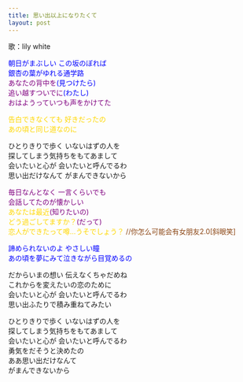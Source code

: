 ```yaml
---
title: 思い出以上になりたくて
layout: post
---
```

歌：lily white

<p><font color="blue">朝日がまぶしい この坂のぼれば<br />
銀杏の葉がゆれる通学路</font><br />
<font color="purple">あなたの背中を</font><font color="blue">(見つけたら)</font><br />
<font color="purple">追い越すついでに</font><font color="blue">(わたし)</font><br />
<font color="purple">おはようっていつも声をかけてた</font></p>

<p><font color="gold">告白できなくても 好きだったの<br />
あの頃と同じ道なのに</font></p>

<p>ひとりきりで歩く いないはずの人を<br />
探してしまう気持ちをもてあまして<br />
会いたいと心が 会いたいと呼んでるわ<br />
思い出だけなんて がまんできないから</p>

<p><font color="purple">毎日なんとなく 一言くらいでも<br />
会話してたのが懐かしい</font><br />
<font color="gold">あなたは最近</font><font color="purple">(知りたいの)</font><br />
<font color="gold">どう過ごしてますか？</font><font color="purple">(だって)</font><br />
<font color="gold">恋人ができたって噂…うそでしょう？</font> <font color="saddlebrown">//你怎么可能会有女朋友2.0[斜眼笑]</font></p>

<p><font color="blue">諦められないのよ やさしい瞳<br />
あの頃を夢にみて泣きながら目覚めるの</font></p>

<p>だからいまの想い 伝えなくちゃだめね<br />
これからを変えたいの恋のために<br />
会いたいと心が 会いたいと呼んでるわ<br />
思い出ふたりで積み重ねてみたい</p>

<p>ひとりきりで歩く いないはずの人を<br />
探してしまう気持ちをもてあまして<br />
会いたいと心が 会いたいと呼んでるわ<br />
勇気をだそうと決めたの<br />
ああ思い出だけなんて<br />
がまんできないから</p>